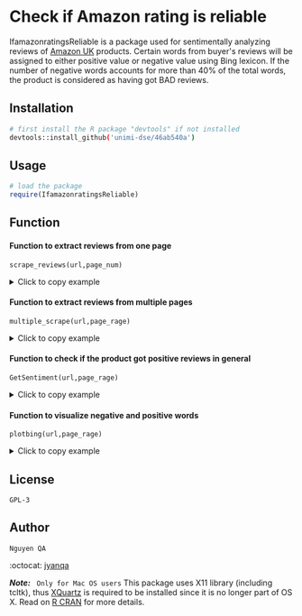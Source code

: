 # Check if Amazon rating is reliable

IfamazonratingsReliable is a package used for sentimentally analyzing reviews of [Amazon UK](https://www.amazon.co.uk "Go to Amazon UK now") products. Certain words from buyer's reviews will be assigned to either positive value or negative value using Bing lexicon. If the number of negative words accounts for more than 40% of the total words, the product is considered as having got BAD reviews.


## Installation

```bash
# first install the R package "devtools" if not installed
devtools::install_github('unimi-dse/46ab540a')
```

## Usage

```R
# load the package
require(IfamazonratingsReliable)
```

## Function

#### Function to extract reviews from one page
```
scrape_reviews(url,page_num)
```
 <details>
  <summary>Click to copy example </summary>
  scrape_reviews('https://www.amazon.co.uk/NatraCure-5-Toe-Moisturising-Socks-Cracked/dp/B00O81S77A/ref=pd_rhf_cr_p_img_4?_encoding=UTF8&psc=1&refRID=VJCM7BVD23A999WADERA',2)
</details> 




#### Function to extract reviews from multiple pages
  ```
  multiple_scrape(url,page_rage)
  ```
   <details>
  <summary>Click to copy example </summary>
  multiple_scrape('https://www.amazon.co.uk/find-PHRL3236-Mens-Jumpers-Off-White/dp/B004I8VJ1Y?pf_rd_p=190f0313-4dcb-4239-b2ce-39f9d6bd3b5c&pd_rd_wg=NzF31&pf_rd_r=WJ0HCRPD99CTHV8XN0K0&ref_=pd_gw_unk&pd_rd_w=yoPcr&pd_rd_r=2a39592b-aee9-47b5-a65e-862257e0f4df&th=1',1:4)
</details> 


#### Function to check if the product got positive reviews in general
``` 
GetSentiment(url,page_rage)
```
 <details>
  <summary>Click to copy example </summary>
 GetSentiment('https://www.amazon.co.uk/find-PHRL3236-Mens-Jumpers-Off-White/dp/B004I8VJ1Y?pf_rd_p=190f0313-4dcb-4239-b2ce-39f9d6bd3b5c&pd_rd_wg=NzF31&pf_rd_r=WJ0HCRPD99CTHV8XN0K0&ref_=pd_gw_unk&pd_rd_w=yoPcr&pd_rd_r=2a39592b-aee9-47b5-a65e-862257e0f4df&th=1',1:2)
</details> 

#### Function to visualize negative and positive words
``` 
plotbing(url,page_rage)
```
 <details>
  <summary>Click to copy example </summary>
  plotbing('https://www.amazon.co.uk/find-PHRL3236-Mens-Jumpers-Off-White/dp/B004I8VJ1Y?pf_rd_p=190f0313-4dcb-4239-b2ce-39f9d6bd3b5c&pd_rd_wg=NzF31&pf_rd_r=WJ0HCRPD99CTHV8XN0K0&ref_=pd_gw_unk&pd_rd_w=yoPcr&pd_rd_r=2a39592b-aee9-47b5-a65e-862257e0f4df&th=1',1:4)
</details> 

## License
``GPL-3``

## Author
``Nguyen QA``

:octocat: 
[jyanqa](https://github.com/jyanqa "Follow me on Github")


 **_Note:_**  `` Only for Mac OS users`` This package uses X11 library (including tcltk), thus [XQuartz](https://www.xquartz.org "Download") is required to be installed since it is no longer part of OS X. Read on [R CRAN](https://cran.r-project.org/bin/macosx/ "R for Mac OS X") for  more details.

